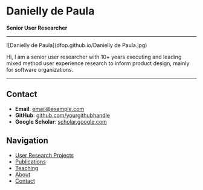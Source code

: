 # Danielly de Paula

**Senior User Researcher**



---

![Danielly de Paula](dfop.github.io/Danielly de Paula.jpg)

Hi, I am a senior user researcher with 10+ years executing and leading mixed method user experience research to inform product design, mainly for software organizations.

---

## Contact

- **Email**: [email@example.com](mailto:dfo.paula@gnail.com)
- **GitHub**: [github.com/yourgithubhandle](https://github.com/yourgithubhandle)
- **Google Scholar**: [scholar.google.com]([https://scholar.google.com](https://scholar.google.com/citations?user=TeRTojsAAAAJ&hl=en&oi=ao))

## Navigation

- [User Research Projects](#)
- [Publications](#)
- [Teaching](#)
- [About](#)
- [Contact](#)
